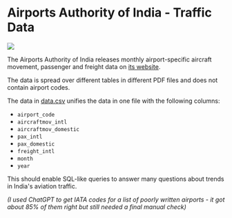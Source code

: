# Airports Authority of India - Traffic Data


[![](https://dabuttonfactory.com/button.png?t=Explore+AAI+Traffic+Data&f=Calibri&ts=26&tc=000&hp=45&vp=20&c=11&bgt=unicolored&bgc=fff&bs=1&bc=569)](https://flatgithub.com/wireman27/aai-traffic-data?filename=data.csv)

The Airports Authority of India releases monthly airport-specific aircraft movement, passenger and freight data on [its website](https://www.aai.aero/en/business-opportunities/aai-traffic-news).

The data is spread over different tables in different PDF files and does not contain airport codes.

The data in [data.csv](./data.csv) unifies the data in one file with the following columns:
  - `airport_code`
  - `aircraftmov_intl`
  - `aircraftmov_domestic`
  - `pax_intl`
  - `pax_domestic`
  - `freight_intl`
  - `month`
  - `year`

This should enable SQL-like queries to answer many questions about trends in India's aviation traffic.

_(I used ChatGPT to get IATA codes for a list of poorly written airports - it got about 85% of them right but still needed a final manual check)_
